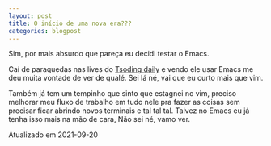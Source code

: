 ```yaml
---
layout: post
title: O início de uma nova era???
categories: blogpost
---
```


Sim, por mais absurdo que pareça eu decidi testar o Emacs.

Caí de paraquedas nas lives do [Tsoding daily](https://www.youtube.com/c/TsodingDaily) e vendo ele usar Emacs me deu muita vontade de ver de qualé. Sei lá né, vai que eu curto mais que vim.

Também já tem um tempinho que sinto que estagnei no vim, preciso melhorar meu fluxo de trabalho em tudo nele pra fazer as coisas sem precisar ficar abrindo novos terminais e tal tal tal. Talvez no Emacs eu já tenha isso mais na mão de cara, Não sei né, vamo ver.

Atualizado em 2021-09-20
